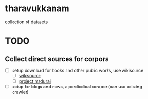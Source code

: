 # tharavukkanam
collection of datasets


# TODO
## Collect direct sources for corpora
* [ ] setup download for books and other public works, use wikisource
  - [ ] [wikisource](https://ta.wikisource.org/s/4l2)
  - [ ] [project madurai](https://www.projectmadurai.org/pmworks.html)
* [ ] setup for blogs and news, a perdiodical scraper (can use existing crawler)
